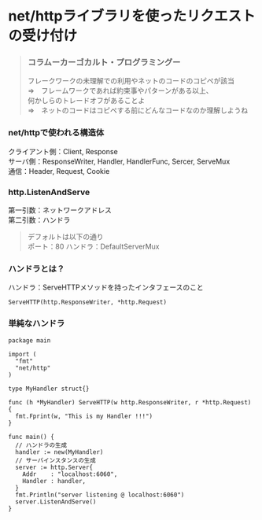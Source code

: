# net/httpライブラリを使ったリクエストの受け付け
> ### コラムーカーゴカルト・プログラミングー
> フレークワークの未理解での利用やネットのコードのコピペが該当  
> ⇒　フレームワークであれば約束事やパターンがある以上、  
> 何かしらのトレードオフがあることよ  
> ⇒　ネットのコードはコピペする前にどんなコードなのか理解しようね

### net/httpで使われる構造体
クライアント側：Client, Response  
サーバ側：ResponseWriter, Handler, HandlerFunc, Sercer, ServeMux  
通信：Header, Request, Cookie

### http.ListenAndServe
第一引数：ネットワークアドレス  
第二引数：ハンドラ
> デフォルトは以下の通り  
>   ポート：80
>   ハンドラ：DefaultServerMux

### ハンドラとは？
ハンドラ：ServeHTTPメソッドを持ったインタフェースのこと  
```
ServeHTTP(http.ResponseWriter, *http.Request)
```
### 単純なハンドラ
```
package main

import (
  "fmt"
  "net/http"
)

type MyHandler struct{}

func (h *MyHandler) ServeHTTP(w http.ResponseWriter, r *http.Request) {
  fmt.Fprint(w, "This is my Handler !!!")
}

func main() {
  // ハンドラの生成
  handler := new(MyHandler)
  // サーバインスタンスの生成
  server := http.Server{
    Addr    : "localhost:6060",
    Handler : handler,
  }
  fmt.Println("server listening @ localhost:6060")
  server.ListenAndServe()
}
```
